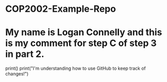 # COP2002-Example-Repo
# My name is Logan Connelly and this is my comment for step C of step 3 in part 2.

print()
print("I'm understanding how to use GitHub to keep track of changes!") 
